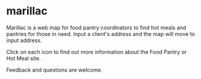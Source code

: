 marillac
========


Marillac is a web map for food pantry coordinators to find hot meals and pantries for those in need. 
Input a client's address and the map will move to input address. 

Click on each icon to find out more information about the Food Pantry or Hot Meal site. 

Feedback and questions are welcome. 

